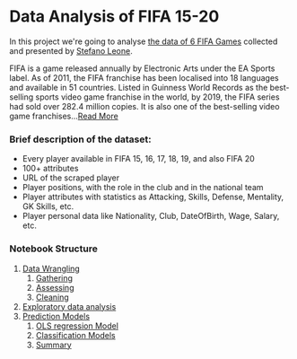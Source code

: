 # Data Analysis of FIFA 15-20


In this project we're going to analyse [the data of 6 FIFA Games](https://www.kaggle.com/stefanoleone992/fifa-20-complete-player-dataset) collected and presented by [Stefano Leone](https://www.kaggle.com/stefanoleone992).

FIFA is a game released annually by Electronic Arts under the EA Sports label. As of 2011, the FIFA franchise has been localised into 18 languages and available in 51 countries. Listed in Guinness World Records as the best-selling sports video game franchise in the world, by 2019, the FIFA series had sold over 282.4 million copies. It is also one of the best-selling video game franchises...[Read More](https://en.wikipedia.org/wiki/FIFA_(video_game_series))

### **Brief description of the dataset:**
- Every player available in FIFA 15, 16, 17, 18, 19, and also FIFA 20
- 100+ attributes
- URL of the scraped player
- Player positions, with the role in the club and in the national team
- Player attributes with statistics as Attacking, Skills, Defense, Mentality, GK Skills, etc.
- Player personal data like Nationality, Club, DateOfBirth, Wage, Salary, etc.


### **Notebook Structure**
1. [Data Wrangling](#Data-Wrangling)
    1. [Gathering](#Gathering)
    2. [Assessing](#Assessing)
    3. [Cleaning](#Cleaning)
2. [Exploratory data analysis](#Exploratory-data-analysis)
3. [Prediction Models](#Prediction-Models)
    1. [OLS regression Model](#Overall-rating-prediction)
    2. [Classification Models](#Player-position-classification)
    3. [Summary](#Summary-of-Decision-Tree-vs-KNN-vs-SVM-for-player-postion-prediction)